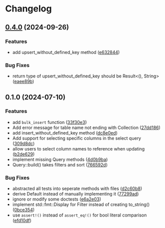 # Changelog

## [0.4.0](https://github.com/floris-xlx/supabase_rs/compare/v0.3.5...v0.4.0) (2024-09-26)


### Features

* add upsert_without_defined_key method ([e632844](https://github.com/floris-xlx/supabase_rs/commit/e6328443168f0c427d03bb5c57c0a01d778a0c84))


### Bug Fixes

* return type of upsert_without_defined_key should be Result&lt;(), String&gt; ([eaee89b](https://github.com/floris-xlx/supabase_rs/commit/eaee89b43740f2b4bf5a8ae693669e9489de5ead))

## 0.1.0 (2024-07-10)


### Features

* add `bulk_insert` function ([33f30e3](https://github.com/floris-xlx/supabase_rs/commit/33f30e36d3e62e2884912b615b0140c2bf3542df))
* Add error message for table name not ending with Collection ([27dd186](https://github.com/floris-xlx/supabase_rs/commit/27dd1869d879663cb97f96f309c24f1d4440e1fe))
* add insert_without_defined_key method ([dc8e0ed](https://github.com/floris-xlx/supabase_rs/commit/dc8e0ed002ddc535e3d1f9bc0d851fb67336d38a))
* Add support for selecting specific columns in the select query ([309d8dc](https://github.com/floris-xlx/supabase_rs/commit/309d8dcb9c63259f48b801cb9400a84c7c6bfffe))
* allow users to select column names to reference when updating ([b2de629](https://github.com/floris-xlx/supabase_rs/commit/b2de62944a8f682b6a9d2664bcf2926617420919))
* implement missing Query methods ([4d0b9ba](https://github.com/floris-xlx/supabase_rs/commit/4d0b9ba13571063a0412d86030ea650fbaea2bf1))
* Query::build() takes filters and sort ([766592d](https://github.com/floris-xlx/supabase_rs/commit/766592dfd8097441dfdd3711f90d1bf62dfcc888))


### Bug Fixes

* abstracted all tests into seperate methods with files ([d2c60b8](https://github.com/floris-xlx/supabase_rs/commit/d2c60b8e24a37c11f3199f9358b813fe357b20f6))
* derive Default instead of manually implementing it ([77299ad](https://github.com/floris-xlx/supabase_rs/commit/77299ad9816917013c799b1aaac0c958a8149818))
* ignore or modify some doctests ([e6a2e03](https://github.com/floris-xlx/supabase_rs/commit/e6a2e0361e7e5001b57e57cf6158c3080a0492ab))
* implement std::fmt::Display for Filter instead of creating to_string() ([0bce354](https://github.com/floris-xlx/supabase_rs/commit/0bce35484e303c51404fe60bf597aeb7a46a295a))
* use `assert!()` instead of `assert_eq!()` for bool literal comparison ([efd10df](https://github.com/floris-xlx/supabase_rs/commit/efd10df39eb58b88d38f3966dcf8e2112a5ab1a8))
